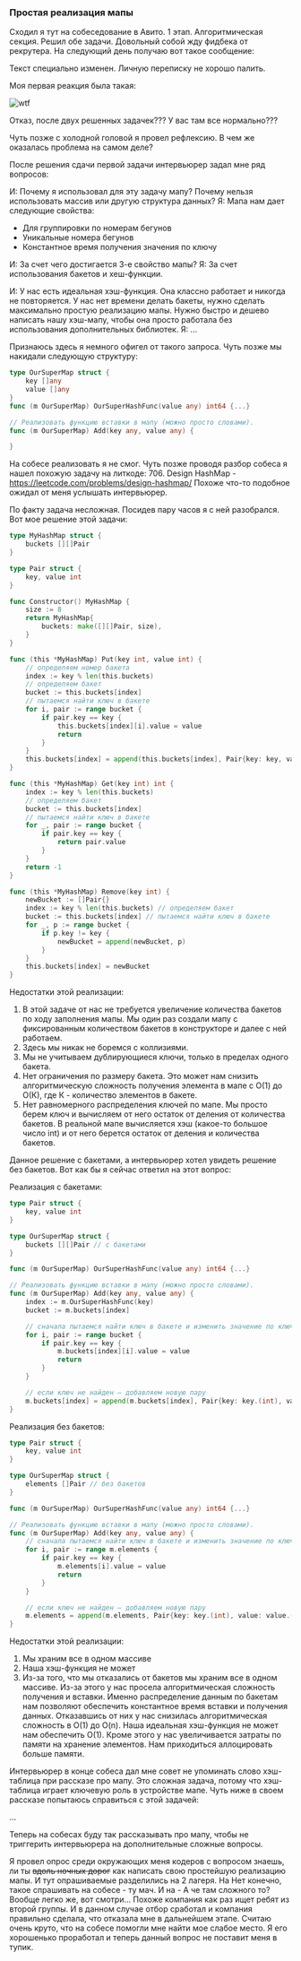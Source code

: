 ### Простая реализация мапы

Сходил я тут на собеседование в Авито.
1 этап. Алгоритмическая секция. Решил обе задачи. Довольный собой жду фидбека от рекрутера. На следующий день получаю вот такое сообщение:

Текст специально изменен. Личную переписку не хорошо палить.

Моя первая реакция была такая:

![wtf](images/what.png)

Отказ, после двух решенных задачек??? У вас там все нормально???

Чуть позже с холодной головой я провел рефлексию. В чем же оказалась проблема на самом деле?

После решения сдачи первой задачи интервьюрер задал мне ряд вопросов:

И: Почему я использовал для эту задачу мапу? Почему нельзя использовать массив или другую структура данных?
Я: Мапа нам дает следующие свойства:
- Для группировки по номерам бегунов
- Уникальные номера бегунов
- Константное время получения значения по ключу

И: За счет чего достигается 3-е свойство мапы?
Я: За счет использования бакетов и хеш-функции.

И: У нас есть идеальная хэш-функция. Она классно работает и никогда не повторяется. У нас нет времени делать бакеты, нужно сделать максимально простую реализацию мапы. Нужно быстро и дешево написать нашу хэш-мапу, чтобы она просто работала без использования дополнительных библиотек.
Я: ...

Признаюсь здесь я немного офигел от такого запроса. Чуть позже мы накидали следующую структуру:

``` go
type OurSuperMap struct {
    key []any 
    value []any
}
func (m OurSuperMap) OurSuperHashFunc(value any) int64 {...}

// Реализовать функцию вставки в мапу (можно просто словами).
func (m OurSuperMap) Add(key any, value any) {

}
```

На собесе реализовать я не смог. Чуть позже проводя разбор собеса я нашел похожую задачу на литкоде:
706. Design HashMap - https://leetcode.com/problems/design-hashmap/
Похоже что-то подобное ожидал от меня услышать интервьюрер.

По факту задача несложная. Посидев пару часов я с ней разобрался. Вот мое решение этой задачи:

``` Go
type MyHashMap struct {
    buckets [][]Pair
}

type Pair struct {
    key, value int
}

func Constructor() MyHashMap {
    size := 8
	return MyHashMap{
		buckets: make([][]Pair, size),
	}
}

func (this *MyHashMap) Put(key int, value int) {
    // определяем номер бакета
	index := key % len(this.buckets)
	// определяем бакет
	bucket := this.buckets[index]
	// пытаемся найти ключ в бакете
	for i, pair := range bucket {
		if pair.key == key {
			this.buckets[index][i].value = value
			return
		}
	}
	this.buckets[index] = append(this.buckets[index], Pair{key: key, value: value})
}

func (this *MyHashMap) Get(key int) int {
    index := key % len(this.buckets)
	// определяем бакет
	bucket := this.buckets[index]
	// пытаемся найти ключ в бакете
	for _, pair := range bucket {
		if pair.key == key {
			return pair.value
		}
	}
	return -1
}

func (this *MyHashMap) Remove(key int) {
    newBucket := []Pair{}
    index := key % len(this.buckets) // определяем бакет
	bucket := this.buckets[index] // пытаемся найти ключ в бакете
	for _, p := range bucket {
		if p.key != key {
			newBucket = append(newBucket, p)
		}
	}
	this.buckets[index] = newBucket
}
```
Недостатки этой реализации:
1) В этой задаче от нас не требуется увеличение количества бакетов по ходу заполнения мапы. Мы один раз создали мапу с фиксированным количеством бакетов в конструкторе и далее с ней работаем. 
2) Здесь мы никак не боремся с коллизиями. 
3) Мы не учитываем дублирующиеся ключи, только в пределах одного бакета.
4) Нет ограничения по размеру бакета. Это может нам снизить алгоритмическую сложность получения элемента в мапе с О(1) до О(К), где К - количество элементов в бакете.
5) Нет равномерного распределения ключей по мапе. Мы просто берем ключ и вычисляем от него остаток от деления от количества бакетов. В реальной мапе вычисляется хэш (какое-то большое число int) и от него берется остаток от деления и количества бакетов.

Данное решение с бакетами, а интервьюрер хотел увидеть решение без бакетов. Вот как бы я сейчас ответил на этот вопрос:

Реализация с бакетами:
``` Go
type Pair struct {
    key, value int
}

type OurSuperMap struct {
    buckets [][]Pair // c бакетами
}

func (m OurSuperMap) OurSuperHashFunc(value any) int64 {...}

// Реализовать функцию вставки в мапу (можно просто словами).
func (m OurSuperMap) Add(key any, value any) {
    index := m.OurSuperHashFunc(key)
    bucket := m.buckets[index]

    // сначала пытаемся найти ключ в бакете и изменить значение по ключу
    for i, pair := range bucket {
        if pair.key == key {
            m.buckets[index][i].value = value
            return
        }
    }

    // если ключ не найден — добавляем новую пару
    m.buckets[index] = append(m.buckets[index], Pair{key: key.(int), value: value.(int)})
}
```

Реализация без бакетов:
``` Go
type Pair struct {
    key, value int
}

type OurSuperMap struct {
    elements []Pair // без бакетов
}

func (m OurSuperMap) OurSuperHashFunc(value any) int64 {...}

// Реализовать функцию вставки в мапу (можно просто словами).
func (m OurSuperMap) Add(key any, value any) {
    // сначала пытаемся найти ключ в бакете и изменить значение по ключу
    for i, pair := range m.elements {
        if pair.key == key {
            m.elements[i].value = value
            return
        }
    }

    // если ключ не найден — добавляем новую пару
    m.elements = append(m.elements, Pair{key: key.(int), value: value.(int)})
}
```
Недостатки этой реализации:
1) Мы храним все в одном массиве
2) Наша хэш-функция не может
3) Из-за того, что мы отказались от бакетов мы храним все в одном массиве. Из-за этого у нас просела алгоритмическая сложность получения и вставки. 
Именно распределение данным по бакетам нам позволяют обеспечить константное время вставки и получения данных. Отказавшись от них у нас снизилась алгоритмическая сложность в O(1) до O(n). Наша идеальная хэш-функция не может нам обеспечить O(1). Кроме этого у нас увеличивается затраты по памяти на хранение элементов. Нам приходиться аллоцировать больше памяти.

Интервьюрер в конце собеса дал мне совет не упоминать слово хэш-таблица при рассказе про мапу. Это сложная задача, потому что хэш-таблица играет ключевую роль в устройстве мапе. Чуть ниже в своем рассказе попытаюсь справиться с этой задачей:

...

Теперь на собесах буду так рассказывать про мапу, чтобы не триггерить интервьюрера на дополнительные сложные вопросы.

Я провел опрос среди окружающих меня кодеров с вопросом знаешь, ли ты ~~вдоль ночных дорог~~ как написать свою простейшую реализацию мапы. И тут опрашиваемые разделились на 2 лагеря. На Нет конечно, такое спрашивать на собесе - ту мач. И на - А че там сложного то? Вообще легко же, вот смотри... Похоже компания как раз ищет ребят из второй группы. И в данном случае отбор сработал и компания правильно сделала, что отказала мне в дальнейшем этапе. Считаю очень круто, что на собесе помогли мне найти мое слабое место. Я его хорошенько проработал и теперь данный вопрос не поставит меня в тупик.
